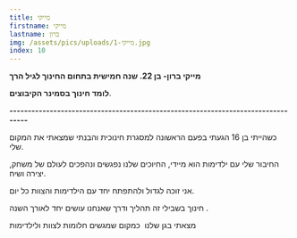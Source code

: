 ```yaml
---
title: מייקי
firstname: מייקי
lastname: ברון
img: /assets/pics/uploads/מייקי-1.jpg
index: 10
---
```

**מייקי ברון- בן 22. שנה חמישית בתחום החינוך לגיל הרך**

 **לומד חינוך בסמינר הקיבוצים**.

**\---------------------------------------------------------------------------------**

כשהייתי בן 16 הגעתי בפעם הראשונה למסגרת חינוכית והבנתי שמצאתי את המקום שלי. 

החיבור שלי עם ילדימות הוא מיידי, החיוכים שלנו נפגשים ונהפכים לעולם של משחק, יצירה ושיח. 

אני זוכה לגדול ולהתפתח יחד עם הילדימות והצוות כל יום. 

חינוך בשבילי זה תהליך ודרך שאנחנו עושים יחד לאורך השנה . 

מצאתי בגן שלנו  כמקום שמגשים חלומות לצוות ולילדימות